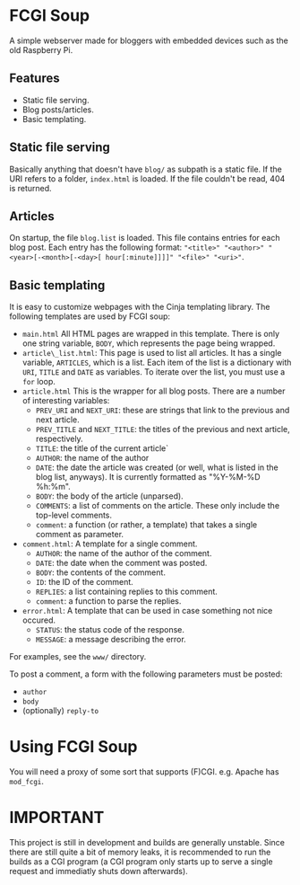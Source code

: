 FCGI Soup
=========
A simple webserver made for bloggers with embedded devices such as the old Raspberry Pi.


Features
--------
 * Static file serving.
 * Blog posts/articles.
 * Basic templating.
 

Static file serving
-------------------
Basically anything that doesn't have `blog/` as subpath is a static file.
If the URI refers to a folder, `index.html` is loaded.
If the file couldn't be read, 404 is returned.


Articles
--------
On startup, the file `blog.list` is loaded. This file contains entries for each blog post.
Each entry has the following format: `"<title>" "<author>" "<year>[-<month>[-<day>[ hour[:minute]]]]" "<file>" "<uri>"`.


Basic templating
----------------
It is easy to customize webpages with the Cinja templating library. The following templates
are used by FCGI soup:

- `main.html`
  All HTML pages are wrapped in this template. There is only one string variable, `BODY`, which
  represents the page being wrapped.
- `article\_list.html`: This page is used to list all articles. It has a single variable, `ARTICLES`,
   which is a list. Each item of the list is a dictionary with `URI`, `TITLE` and `DATE` as variables.
   To iterate over the list, you must use a `for` loop.
- `article.html`
  This is the wrapper for all blog posts. There are a number of interesting variables:
  - `PREV_URI` and `NEXT_URI`: these are strings that link to the previous and next article.
  - `PREV_TITLE` and `NEXT_TITLE`: the titles of the previous and next article, respectively.
  - `TITLE`: the title of the current article`
  - `AUTHOR`: the name of the author
  - `DATE`: the date the article was created (or well, what is listed in the blog list, anyways).
    It is currently formatted as "%Y-%M-%D %h:%m".
  - `BODY`: the body of the article (unparsed).
  - `COMMENTS`: a list of comments on the article. These only include the top-level comments.
  - `comment`: a function (or rather, a template) that takes a single comment as parameter.
- `comment.html`: A template for a single comment.
  - `AUTHOR`: the name of the author of the comment.
  - `DATE`: the date when the comment was posted.
  - `BODY`: the contents of the comment.
  - `ID`: the ID of the comment.
  - `REPLIES`: a list containing replies to this comment.
  - `comment`: a function to parse the replies.
- `error.html`: A template that can be used in case something not nice occured.
  - `STATUS`: the status code of the response.
  - `MESSAGE`: a message describing the error.

For examples, see the `www/` directory.

To post a comment, a form with the following parameters must be posted:
- `author`
- `body`
- (optionally) `reply-to`


Using FCGI Soup
===============
You will need a proxy of some sort that supports (F)CGI. e.g. Apache has `mod_fcgi`.


IMPORTANT
=========

This project is still in development and builds are generally unstable. Since there are still
quite a bit of memory leaks, it is recommended to run the builds as a CGI program (a CGI
program only starts up to serve a single request and immediatly shuts down afterwards).

